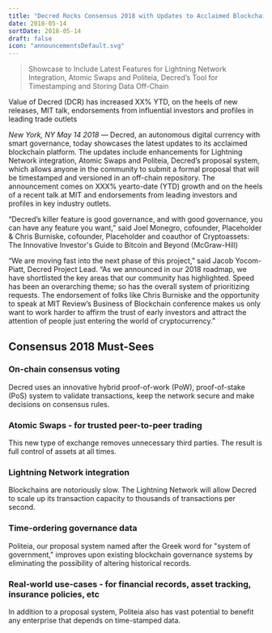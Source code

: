 ```yaml
---
title: "Decred Rocks Consensus 2018 with Updates to Acclaimed Blockchain Governance Platform – Booth #230, May 14-16, NYC"
date: 2018-05-14
sortDate: 2018-05-14
draft: false
icon: "announcementsDefault.svg"
---
```


> Showcase to Include Latest Features for Lightning Network Integration, Atomic
> Swaps and Politeia, Decred’s Tool for Timestamping and Storing Data Off-Chain

Value of Decred (DCR) has increased XX% YTD, on the heels of new releases, MIT
talk, endorsements from influential investors and profiles in leading trade
outlets

*New York, NY May 14 2018* — Decred, an autonomous digital currency with smart
governance, today showcases the latest updates to its acclaimed blockchain
platform. The updates include enhancements for Lightning Network integration,
Atomic Swaps and Politeia, Decred’s proposal system, which allows anyone in the
community to submit a formal proposal that will be timestamped and versioned in
an off-chain repository. The announcement comes on XXX% yearto-date (YTD) growth
and on the heels of a recent talk at MIT and endorsements from leading investors
and profiles in key industry outlets.

“Decred’s killer feature is good governance, and with good governance, you can
have any feature you want,” said Joel Monegro, cofounder, Placeholder & Chris
Burniske, cofounder, Placeholder and coauthor of Cryptoassets: The Innovative
Investor's Guide to Bitcoin and Beyond (McGraw-Hill)

“We are moving fast into the next phase of this project,” said Jacob
Yocom-Piatt, Decred Project Lead. “As we announced in our 2018 roadmap, we have
shortlisted the key areas that our community has highlighted. Speed has been an
overarching theme; so has the overall system of prioritizing requests. The
endorsement of folks like Chris Burniske and the opportunity to speak at MIT
Review’s Business of Blockchain conference makes us only want to work harder to
affirm the trust of early investors and attract the attention of people just
entering the world of cryptocurrency.”

## Consensus 2018 Must-Sees

### On-chain consensus voting

Decred uses an innovative hybrid proof-of-work (PoW), proof-of-stake (PoS)
system to validate transactions, keep the network secure and make decisions on
consensus rules.

### Atomic Swaps - for trusted peer-to-peer trading

This new type of exchange removes unnecessary third parties. The result is full
control of assets at all times.

### Lightning Network integration

Blockchains are notoriously slow. The Lightning Network will allow Decred to
scale up its transaction capacity to thousands of transactions per second.

### Time-ordering governance data

Politeia, our proposal system named after the Greek word for "system of
government," improves upon existing blockchain governance systems by eliminating
the possibility of altering historical records.

### Real-world use-cases - for financial records, asset tracking, insurance policies, etc

In addition to a proposal system, Politeia also has vast potential to benefit
any enterprise that depends on time-stamped data.
